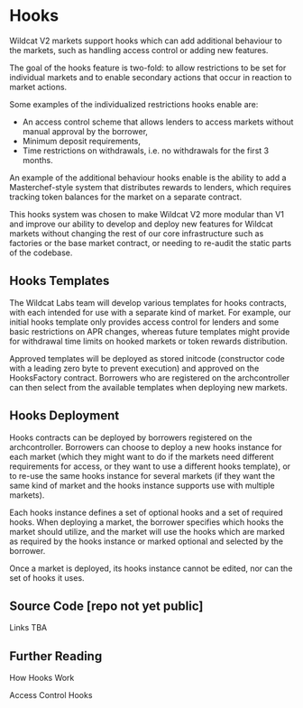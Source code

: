 # Hooks

Wildcat V2 markets support hooks which can add additional behaviour to the markets, such as handling access control or adding new features.

The goal of the hooks feature is two-fold: to allow restrictions to be set for individual markets and to enable secondary actions that occur in reaction to market actions.

Some examples of the individualized restrictions hooks enable are:

* An access control scheme that allows lenders to access markets without manual approval by the borrower,
* Minimum deposit requirements,
* Time restrictions on withdrawals, i.e. no withdrawals for the first 3 months.

An example of the additional behaviour hooks enable is the ability to add a Masterchef-style system that distributes rewards to lenders, which requires tracking token balances for the market on a separate contract.

This hooks system was chosen to make Wildcat V2 more modular than V1 and improve our ability to develop and deploy new features for Wildcat markets without changing the rest of our core infrastructure such as factories or the base market contract, or needing to re-audit the static parts of the codebase.

## Hooks Templates

The Wildcat Labs team will develop various templates for hooks contracts, with each intended for use with a separate kind of market. For example, our initial hooks template only provides access control for lenders and some basic restrictions on APR changes, whereas future templates might provide for withdrawal time limits on hooked markets or token rewards distribution.

Approved templates will be deployed as stored initcode (constructor code with a leading zero byte to prevent execution) and approved on the HooksFactory contract. Borrowers who are registered on the archcontroller can then select from the available templates when deploying new markets.

## Hooks Deployment

Hooks contracts can be deployed by borrowers registered on the archcontroller. Borrowers can choose to deploy a new hooks instance for each market (which they might want to do if the markets need different requirements for access, or they want to use a different hooks template), or to re-use the same hooks instance for several markets (if they want the same kind of market and the hooks instance supports use with multiple markets).

Each hooks instance defines a set of optional hooks and a set of required hooks. When deploying a market, the borrower specifies which hooks the market should utilize, and the market will use the hooks which are marked as required by the hooks instance or marked optional and selected by the borrower.

Once a market is deployed, its hooks instance cannot be edited, nor can the set of hooks it uses.



## Source Code \[repo not yet public]

Links TBA

## Further Reading

How Hooks Work

Access Control Hooks
